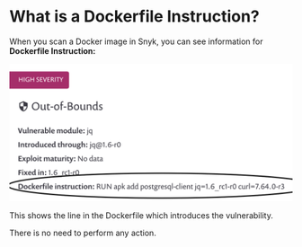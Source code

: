 # What is a Dockerfile Instruction?

When you scan a Docker image in Snyk, you can see information for **Dockerfile Instruction:**

![](../../.gitbook/assets/screen_shot_2020-03-17_at_3.15.27_pm.png)

This shows the line in the Dockerfile which introduces the vulnerability.

There is no need to perform any action.



